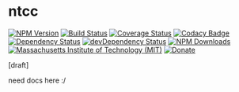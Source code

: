 # ntcc


[![NPM Version](http://img.shields.io/npm/v/ntcc.svg)](https://www.npmjs.org/package/ntcc)
[![Build Status](https://travis-ci.org/s-a/ntcc.svg)](https://travis-ci.org/s-a/ntcc)
[![Coverage Status](https://coveralls.io/repos/github/s-a/ntcc/badge.svg?branch=master)](https://coveralls.io/github/s-a/ntcc?branch=master)
[![Codacy Badge](https://api.codacy.com/project/badge/grade/b90f442f62ae44a4b95a07cbdd69fb85)](https://www.codacy.com/app/stephanahlf/ntcc)
[![Dependency Status](https://david-dm.org/s-a/ntcc.svg)](https://david-dm.org/s-a/ntcc)
[![devDependency Status](https://david-dm.org/s-a/ntcc/dev-status.svg)](https://david-dm.org/s-a/ntcc#info=devDependencies)
[![NPM Downloads](https://img.shields.io/npm/dm/ntcc.svg)](https://www.npmjs.org/package/ntcc)
[![Massachusetts Institute of Technology (MIT)](https://s-a.github.io/license/img/mit.svg)](/LICENSE.md#mit)
[![Donate](http://s-a.github.io/donate/donate.svg)](http://s-a.github.io/donate/)


[draft]  

need docs here :/